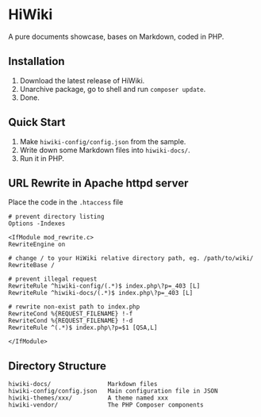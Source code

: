 
# HiWiki

A pure documents showcase, bases on Markdown, coded in PHP.

## Installation

1. Download the latest release of HiWiki.
2. Unarchive package, go to shell and run `composer update`.
3. Done.

## Quick Start

1. Make `hiwiki-config/config.json` from the sample.
2. Write down some Markdown files into `hiwiki-docs/`.
3. Run it in PHP. 

## URL Rewrite in Apache httpd server

Place the code in the `.htaccess` file

```
# prevent directory listing
Options -Indexes

<IfModule mod_rewrite.c>
RewriteEngine on

# change / to your HiWiki relative directory path, eg. /path/to/wiki/
RewriteBase /

# prevent illegal request
RewriteRule ^hiwiki-config/(.*)$ index.php\?p=_403 [L]
RewriteRule ^hiwiki-docs/(.*)$ index.php\?p=_403 [L]

# rewrite non-exist path to index.php
RewriteCond %{REQUEST_FILENAME} !-f
RewriteCond %{REQUEST_FILENAME} !-d
RewriteRule ^(.*)$ index.php\?p=$1 [QSA,L]

</IfModule>
```

## Directory Structure

```
hiwiki-docs/                Markdown files
hiwiki-config/config.json   Main configuration file in JSON
hiwiki-themes/xxx/          A theme named xxx
hiwiki-vendor/              The PHP Composer components
```

